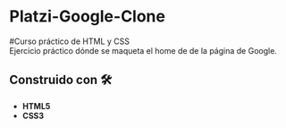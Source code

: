 # Platzi-Google-Clone

<div>
    <p>
     #Curso práctico de HTML y CSS
     <br> 
     Ejercicio práctico dónde se maqueta el home de de la página de Google.
    </p>
</div>

## Construido con 🛠️
* **HTML5**
* **CSS3**